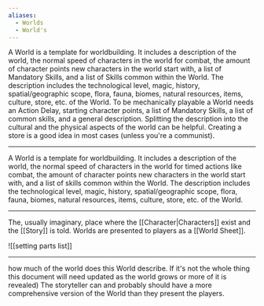 ```yaml
---
aliases:
  - Worlds
  - World's
---
```

A World is a template for worldbuilding. It includes a description of the world, the normal speed of characters in the world for combat, the amount of character points new characters in the world start with, a list of Mandatory Skills, and a list of Skills common within the World. The description includes the technological level, magic, history, spatial/geographic scope, flora, fauna, biomes, natural resources, items, culture, store, etc. of the World. To be mechanically playable a World needs an Action Delay, starting character points, a list of Mandatory Skills, a list of common skills, and a general description. Splitting the description into the cultural and the physical aspects of the world can be helpful. Creating a store is a good idea in most cases (unless you're a communist).

---

A World is a template for worldbuilding. It includes a description of the world, the normal speed of characters in the world for timed actions like combat, the amount of character points new characters in the world start with, and a list of skills common within the World. The description includes the technological level, magic, history, spatial/geographic scope, flora, fauna, biomes, natural resources, items, culture, store, etc. of the World.

---

The, usually imaginary, place where the [[Character|Characters]] exist and the [[Story]] is told. Worlds are presented to players as a [[World Sheet]].

![[setting parts list]]

---

how much of the world does this World describe. If it's not the whole thing this document will need updated as the world grows or more of it is revealed) The storyteller can and probably should have a more comprehensive version of the World than they present the players.